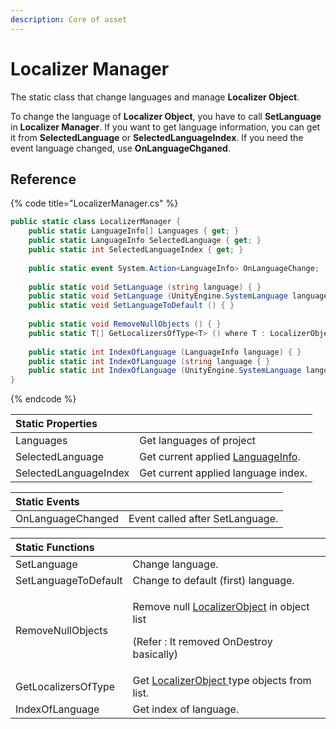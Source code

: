 ```yaml
---
description: Core of asset
---
```


# Localizer Manager

The static class that change languages and manage **Localizer Object**.

To change the language of **Localizer Object**, you have to call **SetLanguage** in **Localizer Manager**. If you want to get language information, you can get it from **SelectedLanguage** or **SelectedLanguageIndex**. If you need the event language changed, use **OnLanguageChganed**.

## Reference

{% code title="LocalizerManager.cs" %}
```csharp
public static class LocalizerManager {
    public static LanguageInfo[] Languages { get; }
    public static LanguageInfo SelectedLanguage { get; }
    public static int SelectedLanguageIndex { get; }
    
    public static event System.Action<LanguageInfo> OnLanguageChange;
    
    public static void SetLanguage (string language) { }
    public static void SetLanguage (UnityEngine.SystemLanguage language) { }
    public static void SetLanguageToDefault () { }
    
    public static void RemoveNullObjects () { }
    public static T[] GetLocalizersOfType<T> () where T : LocalizerObject { }
    
    public static int IndexOfLanguage (LanguageInfo language) { }
    public static int IndexOfLanguage (string language { }
    public static int IndexOfLanguage (UnityEngine.SystemLanguage language) { }
}
```
{% endcode %}

| Static Properties |  |
| :--- | :--- |
| Languages | Get languages of project |
| SelectedLanguage | Get current applied [LanguageInfo](language-info.md). |
| SelectedLanguageIndex | Get current applied language index. |

| Static Events |  |
| :--- | :--- |
| OnLanguageChanged | Event called after SetLanguage. |

<table>
  <thead>
    <tr>
      <th style="text-align:left">Static Functions</th>
      <th style="text-align:left"></th>
    </tr>
  </thead>
  <tbody>
    <tr>
      <td style="text-align:left">SetLanguage</td>
      <td style="text-align:left">Change language.</td>
    </tr>
    <tr>
      <td style="text-align:left">SetLanguageToDefault</td>
      <td style="text-align:left">Change to default (first) language.</td>
    </tr>
    <tr>
      <td style="text-align:left">RemoveNullObjects</td>
      <td style="text-align:left">
        <p>Remove null <a href="../localizer-object/">LocalizerObject</a> in object
          list</p>
        <p>(Refer : It removed OnDestroy basically)</p>
      </td>
    </tr>
    <tr>
      <td style="text-align:left">GetLocalizersOfType</td>
      <td style="text-align:left">Get <a href="../localizer-object/">LocalizerObject </a> type objects from
        list.</td>
    </tr>
    <tr>
      <td style="text-align:left">IndexOfLanguage</td>
      <td style="text-align:left">Get index of language.</td>
    </tr>
  </tbody>
</table>



